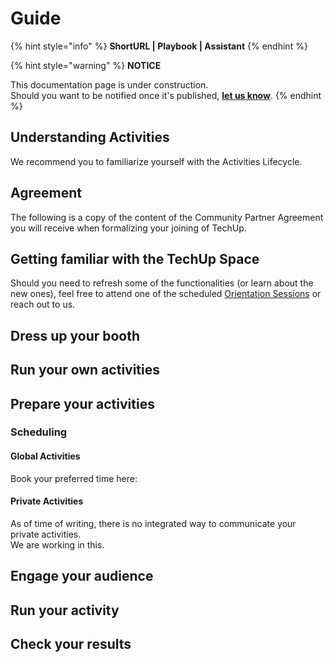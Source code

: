 # Guide

{% hint style="info" %}
**ShortURL | Playbook | Assistant**
{% endhint %}



{% hint style="warning" %}
**NOTICE**

This documentation page is under construction.\
Should you want to be notified once it's published, [**let us know**](https://tiof.click/TIOFTarianUpdatesService).
{% endhint %}



## Understanding Activities

We recommend you to familiarize yourself with the Activities Lifecycle.



## Agreement

The following is a copy of the content of the Community Partner Agreement you will receive when formalizing your joining of TechUp.





## Getting familiar with the TechUp Space



Should you need to refresh some of the functionalities (or learn about the new ones), feel free to attend one of the scheduled [Orientation Sessions](../../activities/space-management/orientation-sessions.md) or reach out to us.



## Dress up your booth





## Run your own activities



## Prepare your activities



### Scheduling

#### Global Activities

Book your preferred time here:

#### Private Activities

As of time of writing, there is no integrated way to communicate your private activities.\
We are working in this.

####

## Engage your audience



## Run your activity



## Check your results









